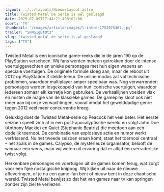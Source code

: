 ```yaml
---
layout: ../../layouts/NieuwsLayout.astro
title: Twisted Metal De Serie is wél geslaagd
date: 2025-07-09T17:44:21.498+02:00
soort: 'TV'
thumbnail: '/images/article-images/l-intro-1752075367.jpg'
trailer: "SFMG1gBtOtI"
slug: 'twisted-metal-de-serie-is-wl-geslaagd'
tags: ["TV"]
---
```


Twisted Metal is een iconische game-reeks die in de jaren '90 op de PlayStation
verscheen. Wij fans werden meteen getrokken door de intense voertuiggevechten en
unieke personages met hun eigen wapens en speciale voertuigen. De originele
formule sloeg aan, maar de reboot uit 2012 op PlayStation 3 stelde teleur. De
online modus zat vol technische problemen, waardoor multiplayer amper speelbaar
was. Nog verwarrender: personages werden losgekoppeld van hun iconische
voertuigen, waardoor iedereen zomaar elk karretje kon gebruiken. De
verhaallijnen voelden vlak en misten de magie van de klassieke games. De
gameplay sloot ook niet meer aan bij onze verwachtingen, vooral omdat het
gewelddadige genre tegen 2012 veel meer concurrentie kreeg.

Gelukkig doet de Twisted Metal-serie op Peacock het veel beter. Het eerste
seizoen speelt zich af in een post-apocalyptische wereld en volgt John Doe
(Anthony Mackie) en Quiet (Stephanie Beatriz) die meedoen aan een dodelijk
toernooi. De combinatie van explosieve actie en humor werkt verfrissend. Nu het
tweede seizoen eraan komt, staat het toernooi centraal – net zoals in de games.
Calypso, de mysterieuze organisator, belooft de winnaar een wens, maar wij weten
uit ervaring dat er altijd een verraderlijke twist volgt.

Herkenbare personages en voertuigen uit de games komen terug, wat zorgt voor een
fijne nostalgische knipoog. Wij kijken uit naar de nieuwe afleveringen, of je nu
een game-fan bent of nieuw bent in deze chaotische wereld. Twisted Metal bewijst
zo dat het van games naar tv kan springen zonder zijn ziel te verliezen.